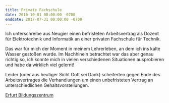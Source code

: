 ```yaml
---
title: Private Fachschule
date: 2016-10-01 00:00:00 -0700
enddate: 2017-07-31 00:00:00 -0700
---
```


Ich unterschreibe aus Neugier einen befristeten Arbeitsvertrag als Dozent für Elektrotechnik und Informatik an einer privaten Fachschule für Technik.

Das war für mich der Moment in meinem Lehrerleben, an dem ich ins kalte Wasser gestoßen wurde. Im Nachhinein betrachtet war das aber genau richtig so, ich konnte mich in vielen verschiedenen Situationen ausprobieren und habe da wirklich viel gelernt!

Leider (oder aus heutiger Sicht Gott sei Dank) scheiterten  gegen Ende des Arbeitsvertrages die Verhandlungen um einen unbefristeten Vertrag an unterschiedlichen Gehaltsvorstellungen.

[Erfurt Bildungszentrum](http://www.ebz-verbund.de/site/cms/)
